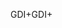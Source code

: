 <span data-ttu-id="23119-101">GDI+</span><span class="sxs-lookup"><span data-stu-id="23119-101">GDI+</span></span>